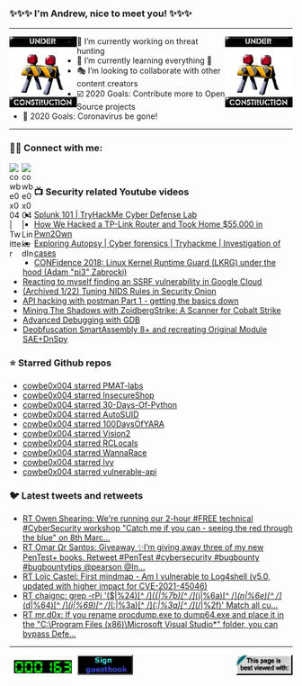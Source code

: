 ### ✨✨✨ I'm Andrew, nice to meet you! ✨✨✨

---
<img align="left" width="120px" src="https://raw.githubusercontent.com/cowbe0x004/cowbe0x004/master/images/image004.gif" />
<img align="right" width="120px" src="https://raw.githubusercontent.com/cowbe0x004/cowbe0x004/master/images/image004.gif" />

- 📖 I’m currently working on threat hunting
- 📘 I’m currently learning everything 🤣
- 🎭 I’m looking to collaborate with other content creators
- ☑️ 2020 Goals: Contribute more to Open Source projects
- 🦠 2020 Goals: Coronavirus be gone!

---

### 🤝🏽 Connect with me:
[<img align="left" alt="cowbe0x004 | Twitter" width="22px" src="https://cdn.jsdelivr.net/npm/simple-icons@v3/icons/twitter.svg" />][twitter]
[<img align="left" alt="cowbe0x004 | LinkedIn" width="22px" src="https://cdn.jsdelivr.net/npm/simple-icons@v3/icons/linkedin.svg" />][linkedin]

<!--
[<img align="left" alt="cowbe0x004.com" width="22px" src="https://raw.githubusercontent.com/iconic/open-iconic/master/svg/globe.svg" />][website]
[<img align="left" alt="cowbe0x004 | YouTube" width="22px" src="https://cdn.jsdelivr.net/npm/simple-icons@v3/icons/youtube.svg" />][youtube]
[<img align="left" alt="cowbe0x004 | Instagram" width="22px" src="https://cdn.jsdelivr.net/npm/simple-icons@v3/icons/instagram.svg" />][instagram]
-->

<br />

### 📺 Security related Youtube videos
<!-- YOUTUBE:START -->
- [Splunk 101 | TryHackMe Cyber Defense Lab](https://www.youtube.com/watch?v=i3CpIDRfv0Y)
- [How We Hacked a TP-Link Router and Took Home $55,000 in Pwn2Own](https://www.youtube.com/watch?v=zjafMP7EgEA)
- [Exploring Autopsy | Cyber forensics | Tryhackme | Investigation of cases](https://www.youtube.com/watch?v=JPhfB053sig)
- [CONFidence 2018: Linux Kernel Runtime Guard &lpar;LKRG&rpar; under the hood &lpar;Adam &quot;pi3&quot; Zabrocki&rpar;](https://www.youtube.com/watch?v=tOiPM692DOM)
- [Reacting to myself finding an SSRF vulnerability in Google Cloud](https://www.youtube.com/watch?v=UyemBjyQ4qA)
- [&lpar;Archived 1/22&rpar; Tuning NIDS Rules in Security Onion](https://www.youtube.com/watch?v=GQObGTcFl-4)
- [API hacking with postman Part 1 - getting the basics down](https://www.youtube.com/watch?v=rdxVgV8dOnQ)
- [Mining The Shadows with ZoidbergStrike: A Scanner for Cobalt Strike](https://www.youtube.com/watch?v=MWr6bvrrYHQ)
- [Advanced Debugging with GDB](https://www.youtube.com/watch?v=Rudz-uSdWHM)
- [Deobfuscation SmartAssembly 8+ and recreating Original Module SAE+DnSpy](https://www.youtube.com/watch?v=vpdiO44Gsw8)
<!-- YOUTUBE:END -->

### ⭐ Starred Github repos
<!-- GITHUB_STAR:START -->
- [cowbe0x004 starred PMAT-labs](https://github.com/HuskyHacks/PMAT-labs)
- [cowbe0x004 starred InsecureShop](https://github.com/optiv/InsecureShop)
- [cowbe0x004 starred 30-Days-Of-Python](https://github.com/Asabeneh/30-Days-Of-Python)
- [cowbe0x004 starred AutoSUID](https://github.com/IvanGlinkin/AutoSUID)
- [cowbe0x004 starred 100DaysOfYARA](https://github.com/3vangel1st/100DaysOfYARA)
- [cowbe0x004 starred Vision2](https://github.com/CoolerVoid/Vision2)
- [cowbe0x004 starred RCLocals](https://github.com/YJesus/RCLocals)
- [cowbe0x004 starred WannaRace](https://github.com/Xib3rR4dAr/WannaRace)
- [cowbe0x004 starred Ivy](https://github.com/optiv/Ivy)
- [cowbe0x004 starred vulnerable-api](https://github.com/jorritfolmer/vulnerable-api)
<!-- GITHUB_STAR:END -->

### 🐦 Latest tweets and retweets
<!-- TWEETS:START -->
- [RT Owen Shearing: We&#39;re running our 2-hour #FREE technical #CyberSecurity workshop &quot;Catch me if you can - seeing the red through the blue&quot; on 8th Marc...](https://twitter.com/rebootuser/status/1481301169930657793)
- [RT Omar Ωr Santos: Giveaway ✨I’m giving away three of my new PenTest+ books. Retweet #PenTest #cybersecurity #bugbounty #bugbountytips @pearson @In...](https://twitter.com/santosomar/status/1479973987782475780)
- [RT Loïc Castel: First mindmap - Am I vulnerable to Log4shell &lpar;v5.0, updated with higher impact for CVE-2021-45046&rpar;](https://twitter.com/Dick_Reverse/status/1471957167213318149)
- [RT chaignc: grep -rPi &#39;&lpar;\$|%24&rpar;[^ /]*&lpar;{|%7b&rpar;[^ /]*&lpar;j|%6a&rpar;[^ /]*&lpar;n|%6e&rpar;[^ /]*&lpar;d|%64&rpar;[^ /]*&lpar;i|%69&rpar;[^ /]*&lpar;:|%3a&rpar;[^ /]*&lpar;:|%3a&rpar;[^ /]*&lpar;/|%2f&rpar;&#39;  Match all cu...](https://twitter.com/chaignc/status/1470371365693886466)
- [RT mr.d0x: If you rename procdump.exe to dump64.exe and place it in the &quot;C:\Program Files &lpar;x86&rpar;\Microsoft Visual Studio\*&quot; folder, you can bypass Defe...](https://twitter.com/mrd0x/status/1460597833917251595)
<!-- TWEETS:END -->

---

[<img align="left" width="120px" src="https://raw.githubusercontent.com/cowbe0x004/cowbe0x004/master/images/visitors.gif" />][visitor]
[<img align="left" alt="Sign My Guestbook" width="100px" src="https://raw.githubusercontent.com/cowbe0x004/cowbe0x004/master/images/sign_guest_book.gif" />][guestbook]
[<img align="right" width="100px" src="https://raw.githubusercontent.com/cowbe0x004/cowbe0x004/master/images/netscape.gif" />][netscape]


[website]: https://cowbe0x004.com
[twitter]: https://twitter.com/cowbe0x004
[youtube]: https://youtube.com/
[instagram]: https://instagram.com/
[linkedin]: https://www.linkedin.com/in/anhuang/
[guestbook]: https://github.com/cowbe0x004/cowbe0x004/issues
[netscape]: https://github.com/cowbe0x004/cowbe0x004
[visitor]: https://github.com/cowbe0x004/cowbe0x004
